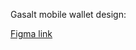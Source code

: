 Gasalt mobile wallet design:

[Figma link](https://www.figma.com/file/JMhAuJ1rEFzfeN2sjSBaYo/Gasalt?type=design&node-id=1-1652&mode=design&t=DYxxpRc14yLl66kQ-0)
